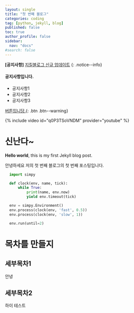 ```yaml
---
layout: single
title: "첫 번째 블로그"
categories: coding
tag: [python, jekyll, blog]
published: false
toc: true
author_profile: false
sidebar:
  nav: "docs"
#search: false
---
```


**[공지사항]** [지킬블로그 신규 업데이트](https://mmistakes.github.io/minimal-mistakes/docs/utility-classes/)
{: .notice--info}

<div class="notice--success">
<h4>공지사항입니다.</h4>
<ul>
  <li>공지사항1</li>
  <li>공지사항2</li>
  <li>공지사항3</li>
</ul>
</div>

[버튼입니당.](https://google.com){: .btn .btn--warning}

{% include video id="q0P3TSoVNDM" provider="youtube" %}

# 신난다~

**Hello world**, this is my first Jekyll blog post.

안녕하세요 저의 첫 번째 블로그의
첫 번째 포스팅입니다.

```python
  import simpy

  def clock(env, name, tick):
      while True:
          print(name, env.now)
          yield env.timeout(tick)

  env = simpy.Environment()
  env.process(clock(env, 'fast', 0.5))
  env.process(clock(env, 'slow', 1))

  env.run(until=2)
```

# 목차를 만들지

## 세부목차1

안녕

## 세부목차2

하이 테스트

